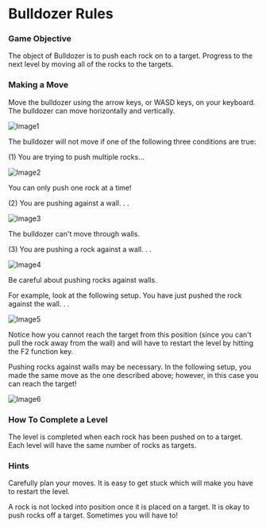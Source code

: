 # Bulldozer Rules

### Game Objective
The object of Bulldozer is to push each rock on to a target. Progress to the next level by moving all of the rocks to the targets.

### Making a Move
Move the bulldozer using the arrow keys, or WASD keys, on your keyboard. The bulldozer can move horizontally and vertically.

![Image1](https://i.imgur.com/aFz4lhZ.png)

The bulldozer will not move if one of the following three conditions are true:

(1) You are trying to push multiple rocks...

![Image2](https://i.imgur.com/Mr4a0q7.png)

You can only push one rock at a time!

(2) You are pushing against a wall. . .

![Image3](https://i.imgur.com/Xecqy3B.png)

The bulldozer can't move through walls.

(3) You are pushing a rock against a wall. . .

![Image4](https://i.imgur.com/KV91Ukv.png)

Be careful about pushing rocks against walls.

For example, look at the following setup.  You have just pushed the rock against the wall. . .

![Image5](https://i.imgur.com/yBjsOwB.png)

Notice how you cannot reach the target from this position (since you can't pull the rock away from the wall) and will have to restart the level by hitting the F2 function key.

Pushing rocks against walls may be necessary.  In the following setup, you made the same move as the one described above; however, in this case you can reach the target!

![Image6](https://i.imgur.com/pfcdTys.png)

### How To Complete a Level
The level is completed when each rock has been pushed on to a target. Each level will have the same number of rocks as targets.

### Hints
Carefully plan your moves. It is easy to get stuck which will make you have to restart the level.

A rock is not locked into position once it is placed on a target. It is okay to push rocks off a target. Sometimes you will have to!
